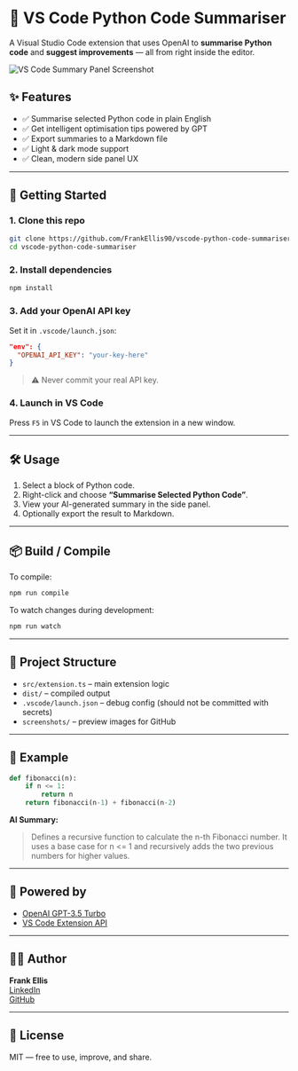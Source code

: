 # 🧠 VS Code Python Code Summariser

A Visual Studio Code extension that uses OpenAI to **summarise Python code** and **suggest improvements** — all from right inside the editor.

![VS Code Summary Panel Screenshot](./screenshots/summary-panel.png)

## ✨ Features

- ✅ Summarise selected Python code in plain English  
- ✅ Get intelligent optimisation tips powered by GPT  
- ✅ Export summaries to a Markdown file  
- ✅ Light & dark mode support  
- ✅ Clean, modern side panel UX

---

## 🚀 Getting Started

### 1. Clone this repo

```bash
git clone https://github.com/FrankEllis90/vscode-python-code-summariser.git
cd vscode-python-code-summariser
```

### 2. Install dependencies

```bash
npm install
```

### 3. Add your OpenAI API key

Set it in `.vscode/launch.json`:

```json
"env": {
  "OPENAI_API_KEY": "your-key-here"
}
```

> ⚠️ Never commit your real API key.

### 4. Launch in VS Code

Press `F5` in VS Code to launch the extension in a new window.

---

## 🛠️ Usage

1. Select a block of Python code.  
2. Right-click and choose **“Summarise Selected Python Code”**.  
3. View your AI-generated summary in the side panel.  
4. Optionally export the result to Markdown.

---

## 📦 Build / Compile

To compile:

```bash
npm run compile
```

To watch changes during development:

```bash
npm run watch
```

---

## 📁 Project Structure

- `src/extension.ts` – main extension logic  
- `dist/` – compiled output  
- `.vscode/launch.json` – debug config (should not be committed with secrets)  
- `screenshots/` – preview images for GitHub  

---

## 🧪 Example

```python
def fibonacci(n):
    if n <= 1:
        return n
    return fibonacci(n-1) + fibonacci(n-2)
```

**AI Summary:**
> Defines a recursive function to calculate the n-th Fibonacci number. It uses a base case for n <= 1 and recursively adds the two previous numbers for higher values.

---

## 🧠 Powered by

- [OpenAI GPT-3.5 Turbo](https://platform.openai.com/docs/)
- [VS Code Extension API](https://code.visualstudio.com/api)

---

## 🧑‍💻 Author

**Frank Ellis**  
[LinkedIn](www.linkedin.com/in/frank-ellis-6881894a)  
[GitHub](https://github.com/FrankEllis90)

---

## 📄 License

MIT — free to use, improve, and share.
